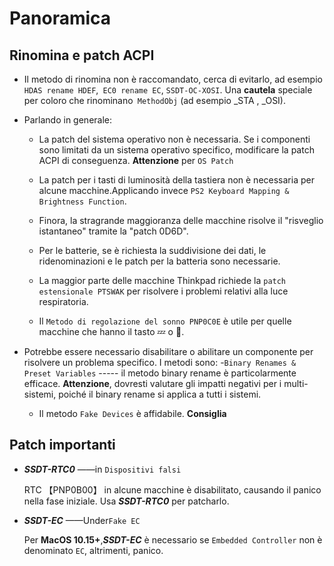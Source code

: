 # Panoramica

## Rinomina e patch ACPI

- Il metodo di rinomina non è raccomandato, cerca di evitarlo, ad esempio `HDAS rename HDEF`,` EC0 rename EC`, `SSDT-OC-XOSI`. Una **cautela** speciale per coloro che rinominano` MethodObj` (ad esempio _STA , _OSI).
- Parlando in generale:
  - La patch del sistema operativo non è necessaria. Se i componenti sono limitati da un sistema operativo specifico, modificare la patch ACPI di conseguenza. **Attenzione** per `OS Patch`

  - La patch per i tasti di luminosità della tastiera non è necessaria per alcune macchine.Applicando invece `PS2 Keyboard Mapping & Brightness Function`.

  - Finora, la stragrande maggioranza delle macchine risolve il "risveglio istantaneo" tramite la "patch 0D6D".

  - Per le batterie, se è richiesta la suddivisione dei dati, le ridenominazioni e le patch per la batteria sono necessarie.
  
  - La maggior parte delle macchine Thinkpad richiede la `patch estensionale PTSWAK` per risolvere i problemi relativi alla luce respiratoria.
  
  - Il `Metodo di regolazione del sonno PNP0C0E` è utile per quelle macchine che hanno il tasto 💤 o 🌙.
  

- Potrebbe essere necessario disabilitare o abilitare un componente per risolvere un problema specifico. I metodi sono:
  -`Binary Renames & Preset Variables` ----- il metodo binary rename è particolarmente efficace. **Attenzione**, dovresti valutare gli impatti negativi per i multi-sistemi, poiché il binary rename si applica a tutti i sistemi.
  
  - Il metodo `Fake Devices` è affidabile. **Consiglia**

## Patch importanti

- ***SSDT-RTC0*** ——in `Dispositivi falsi`

  RTC 【PNP0B00】 in alcune macchine è disabilitato, causando il panico nella fase iniziale. Usa ***SSDT-RTC0*** per patcharlo.

- ***SSDT-EC*** ——Under`Fake EC`

  Per **MacOS 10.15+**,***SSDT-EC*** è necessario se `Embedded Controller` non è denominato `EC`, altrimenti, panico.
